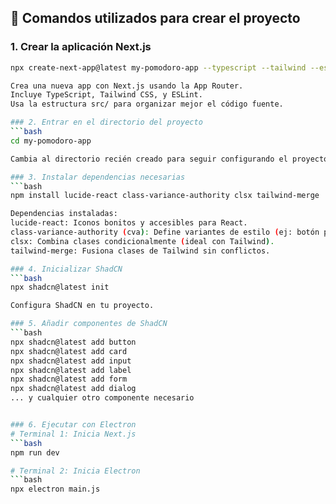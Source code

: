 ## 🔧 Comandos utilizados para crear el proyecto

### 1. Crear la aplicación Next.js
```bash
npx create-next-app@latest my-pomodoro-app --typescript --tailwind --eslint --app --src-dir

Crea una nueva app con Next.js usando la App Router.
Incluye TypeScript, Tailwind CSS, y ESLint.
Usa la estructura src/ para organizar mejor el código fuente.

### 2. Entrar en el directorio del proyecto
```bash
cd my-pomodoro-app

Cambia al directorio recién creado para seguir configurando el proyecto.

### 3. Instalar dependencias necesarias
```bash
npm install lucide-react class-variance-authority clsx tailwind-merge

Dependencias instaladas:
lucide-react: Iconos bonitos y accesibles para React.
class-variance-authority (cva): Define variantes de estilo (ej: botón primario/secundario).
clsx: Combina clases condicionalmente (ideal con Tailwind).
tailwind-merge: Fusiona clases de Tailwind sin conflictos.

### 4. Inicializar ShadCN
```bash
npx shadcn@latest init

Configura ShadCN en tu proyecto.

### 5. Añadir componentes de ShadCN
```bash
npx shadcn@latest add button
npx shadcn@latest add card
npx shadcn@latest add input
npx shadcn@latest add label
npx shadcn@latest add form
npx shadcn@latest add dialog
... y cualquier otro componente necesario


### 6. Ejecutar con Electron
# Terminal 1: Inicia Next.js
```bash
npm run dev

# Terminal 2: Inicia Electron
```bash
npx electron main.js

